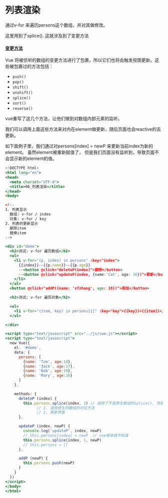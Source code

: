 # 列表渲染

通过v-for 来遍历persons这个数组，并对其做修改。

这里用到了splice\(\). 这就涉及到了变更方法

#### [变更方法](https://cn.vuejs.org/v2/guide/list.html#%E5%8F%98%E6%9B%B4%E6%96%B9%E6%B3%95) <a id="&#x53D8;&#x66F4;&#x65B9;&#x6CD5;"></a>

Vue 将被侦听的数组的变更方法进行了包裹，所以它们也将会触发视图更新。这些被包裹过的方法包括：

* `push()`
* `pop()`
* `shift()`
* `unshift()`
* `splice()`
* `sort()`
* `reverse()`

vue重写了这几个方法，让他们做到对数组内部元素的监听。

我们可以调用上面这些方法来对内在element做更新，随后页面也会reactive的去更新。

如下面例子里，我们通过对persons\[index\] = newP 来更新当前index为新的element。 虽然element被重新赋值了， 但是我们页面没有监听到，导致页面不会显示新的element的值。

```jsx
<!DOCTYPE html>
<html lang="en">
<head>
  <meta charset="UTF-8">
  <title>06_列表渲染</title>
</head>
<body>

<!--
1. 列表显示
  数组: v-for / index
  对象: v-for / key
2. 列表的更新显示
  删除item
  替换item
-->

<div id="demo">
  <h2>测试: v-for 遍历数组</h2>
  <ul>
    <li v-for="(p, index) in persons" :key="index">
      {{index}}--{{p.name}}--{{p.age}}
      --<button @click="deleteP(index)">删除</button>
      --<button @click="updateP(index, {name:'Cat', age: 16})">更新</button>
    </li>
  </ul>
  <button @click="addP({name: 'xfzhang', age: 18})">添加</button>

  <h2>测试: v-for 遍历对象</h2>

  <ul>
    <li v-for="(item, key) in persons[1]" :key="key">{{key}}={{item}}</li>
  </ul>

</div>

<script type="text/javascript" src="../js/vue.js"></script>
<script type="text/javascript">
  new Vue({
    el: '#demo',
    data: {
      persons: [
        {name: 'Tom', age:18},
        {name: 'Jack', age:17},
        {name: 'Bob', age:19},
        {name: 'Mary', age:16}
      ]
    },

    methods: {
      deleteP (index) {
        this.persons.splice(index, 1) // 调用了不是原生数组的splice(), 而是一个变异(重写)方法
              // 1. 调用原生的数组的对应方法
              // 2. 更新界面
      },

      updateP (index, newP) {
        console.log('updateP', index, newP)
        // this.persons[index] = newP  // vue根本就不知道
        this.persons.splice(index, 1, newP)
        // this.persons = []
      },

      addP (newP) {
        this.persons.push(newP)
      }
    }
  })
</script>
</body>
</html>
```

